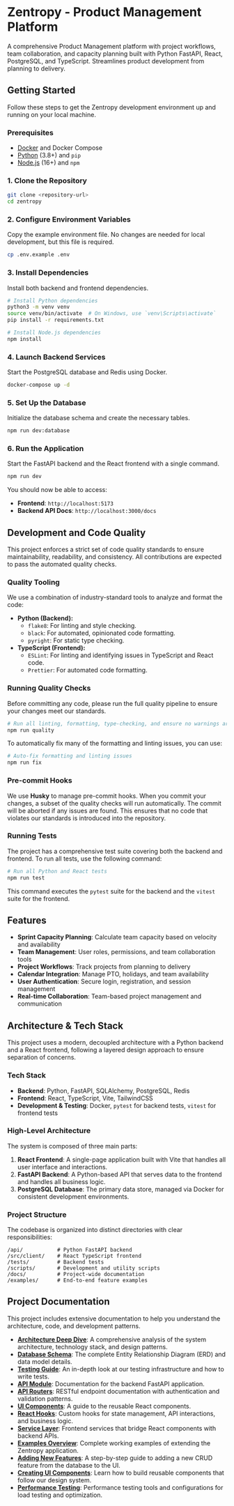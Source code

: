 # Zentropy - Product Management Platform

A comprehensive Product Management platform with project workflows, team collaboration, and capacity planning built with Python FastAPI, React, PostgreSQL, and TypeScript. Streamlines product development from planning to delivery.

## Getting Started

Follow these steps to get the Zentropy development environment up and running on your local machine.

### Prerequisites

- [Docker](https://www.docker.com/get-started) and Docker Compose
- [Python](https://www.python.org/downloads/) (3.8+) and `pip`
- [Node.js](https://nodejs.org/en/download/) (16+) and `npm`

### 1. Clone the Repository

```bash
git clone <repository-url>
cd zentropy
```

### 2. Configure Environment Variables

Copy the example environment file. No changes are needed for local development, but this file is required.

```bash
cp .env.example .env
```

### 3. Install Dependencies

Install both backend and frontend dependencies.

```bash
# Install Python dependencies
python3 -m venv venv
source venv/bin/activate  # On Windows, use `venv\Scripts\activate`
pip install -r requirements.txt

# Install Node.js dependencies
npm install
```

### 4. Launch Backend Services

Start the PostgreSQL database and Redis using Docker.

```bash
docker-compose up -d
```

### 5. Set Up the Database

Initialize the database schema and create the necessary tables.

```bash
npm run dev:database
```

### 6. Run the Application

Start the FastAPI backend and the React frontend with a single command.

```bash
npm run dev
```

You should now be able to access:
- **Frontend**: `http://localhost:5173`
- **Backend API Docs**: `http://localhost:3000/docs`

## Development and Code Quality

This project enforces a strict set of code quality standards to ensure maintainability, readability, and consistency. All contributions are expected to pass the automated quality checks.

### Quality Tooling

We use a combination of industry-standard tools to analyze and format the code:

- **Python (Backend):**
    - `flake8`: For linting and style checking.
    - `black`: For automated, opinionated code formatting.
    - `pyright`: For static type checking.
- **TypeScript (Frontend):**
    - `ESLint`: For linting and identifying issues in TypeScript and React code.
    - `Prettier`: For automated code formatting.

### Running Quality Checks

Before committing any code, please run the full quality pipeline to ensure your changes meet our standards.

```bash
# Run all linting, formatting, type-checking, and ensure no warnings are present
npm run quality
```

To automatically fix many of the formatting and linting issues, you can use:

```bash
# Auto-fix formatting and linting issues
npm run fix
```

### Pre-commit Hooks

We use **Husky** to manage pre-commit hooks. When you commit your changes, a subset of the quality checks will run automatically. The commit will be aborted if any issues are found. This ensures that no code that violates our standards is introduced into the repository.

### Running Tests

The project has a comprehensive test suite covering both the backend and frontend. To run all tests, use the following command:

```bash
# Run all Python and React tests
npm run test
```
This command executes the `pytest` suite for the backend and the `vitest` suite for the frontend.

## Features

- **Sprint Capacity Planning**: Calculate team capacity based on velocity and availability
- **Team Management**: User roles, permissions, and team collaboration tools  
- **Project Workflows**: Track projects from planning to delivery
- **Calendar Integration**: Manage PTO, holidays, and team availability
- **User Authentication**: Secure login, registration, and session management
- **Real-time Collaboration**: Team-based project management and communication

## Architecture & Tech Stack

This project uses a modern, decoupled architecture with a Python backend and a React frontend, following a layered design approach to ensure separation of concerns.

### Tech Stack

- **Backend**: Python, FastAPI, SQLAlchemy, PostgreSQL, Redis
- **Frontend**: React, TypeScript, Vite, TailwindCSS
- **Development & Testing**: Docker, `pytest` for backend tests, `vitest` for frontend tests

### High-Level Architecture

The system is composed of three main parts:

1.  **React Frontend**: A single-page application built with Vite that handles all user interface and interactions.
2.  **FastAPI Backend**: A Python-based API that serves data to the frontend and handles all business logic.
3.  **PostgreSQL Database**: The primary data store, managed via Docker for consistent development environments.

### Project Structure

The codebase is organized into distinct directories with clear responsibilities:

```
/api/           # Python FastAPI backend
/src/client/    # React TypeScript frontend
/tests/         # Backend tests
/scripts/       # Development and utility scripts
/docs/          # Project-wide documentation
/examples/      # End-to-end feature examples
```

## Project Documentation

This project includes extensive documentation to help you understand the architecture, code, and development patterns.

- **[Architecture Deep Dive](./docs/architecture/README.md)**: A comprehensive analysis of the system architecture, technology stack, and design patterns.
- **[Database Schema](./docs/database-erd.md)**: The complete Entity Relationship Diagram (ERD) and data model details.
- **[Testing Guide](./tests/README.md)**: An in-depth look at our testing infrastructure and how to write tests.
- **[API Module](./api/README.md)**: Documentation for the backend FastAPI application.
- **[API Routers](./api/routers/README.md)**: RESTful endpoint documentation with authentication and validation patterns.
- **[UI Components](./src/client/components/README.md)**: A guide to the reusable React components.
- **[React Hooks](./src/client/hooks/README.md)**: Custom hooks for state management, API interactions, and business logic.
- **[Service Layer](./src/client/services/README.md)**: Frontend services that bridge React components with backend APIs.
- **[Examples Overview](./examples/README.md)**: Complete working examples of extending the Zentropy application.
- **[Adding New Features](./examples/adding-new-feature/README.md)**: A step-by-step guide to adding a new CRUD feature from the database to the UI.
- **[Creating UI Components](./examples/ui-component/README.md)**: Learn how to build reusable components that follow our design system.
- **[Performance Testing](./performance/README.md)**: Performance testing tools and configurations for load testing and optimization.